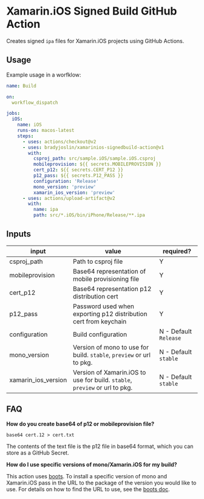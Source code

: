 # Xamarin.iOS Signed Build GitHub Action

Creates signed `ipa` files for Xamarin.iOS projects using GitHub Actions.

## Usage

Example usage in a worfklow:

```yaml
name: Build

on:
  workflow_dispatch

jobs:   
  iOS:
    name: iOS
    runs-on: macos-latest
    steps:
      - uses: actions/checkout@v2
      - uses: bradyjoslin/xamarinios-signedbuild-action@v1
        with:
          csproj_path: src/sample.iOS/sample.iOS.csproj
          mobileprovision: ${{ secrets.MOBILEPROVISION }}
          cert_p12: ${{ secrets.CERT_P12 }}
          p12_pass: ${{ secrets.P12_PASS }}
          configuration: 'Release'
          mono_version: 'preview'
          xamarin_ios_version: 'preview'
      - uses: actions/upload-artifact@v2
        with:
          name: ipa
          path: src/*.iOS/bin/iPhone/Release/**.ipa
```

## Inputs

| input               | value                                                                        | required?             |
| ------------------- | ---------------------------------------------------------------------------- | --------------------- |
| csproj_path         | Path to csproj file                                                          | Y                     |
| mobileprovision     | Base64 representation of mobile provisioning file                            | Y                     |
| cert_p12            | Base64 representation p12 distribution cert                                  | Y                     |
| p12_pass            | Password used when exporting p12 distribution cert from keychain             | Y                     |
| configuration       | Build configuration                                                          | N - Default `Release` |
| mono_version        | Version of mono to use for build. `stable`, `preview` or url to pkg.         | N - Default `stable`  |
| xamarin_ios_version | Version of Xamarin.iOS to use for build. `stable`, `preview` or url to pkg.  | N - Default `stable`  |

##  FAQ

**How do you create base64 of p12 or mobileprovision file?**

`base64 cert.12 > cert.txt`

The contents of the text file is the p12 file in base64 format, which you can store as a GitHub Secret.

**How do I use specific versions of mono/Xamarin.iOS for my build?**

This action uses [boots](https://github.com/jonathanpeppers/boots/).  To install a specific version of mono and Xamarin.iOS pass in the URL to the package of the version you would like to use.  For details on how to find the URL to use, see the [boots doc](https://github.com/jonathanpeppers/boots/blob/master/docs/HowToFindBuilds.md).
